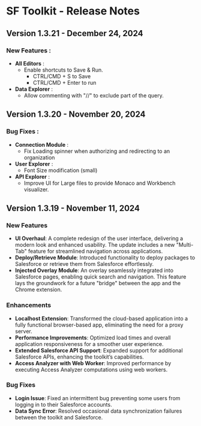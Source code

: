 # SF Toolkit - Release Notes


## Version 1.3.21 - December 24, 2024

### New Features :
- **All Editors** :
    - Enable shortcuts to Save & Run.
        - CTRL/CMD + S to Save
        - CTRL/CMD + Enter to run    
- **Data Explorer** :
    - Allow commenting with "//" to exclude part of the query.

## Version 1.3.20 - November 20, 2024

### Bug Fixes :
- **Connection Module** :
    - Fix Loading spinner when authorizing and redirecting to an organization
- **User Explorer** :
    - Font Size modification (small)
- **API Explorer** :
    - Improve UI for Large files to provide Monaco and Workbench visualizer.

## Version 1.3.19 - November 11, 2024

### New Features
- **UI Overhaul**: A complete redesign of the user interface, delivering a modern look and enhanced usability. The update includes a new "Multi-Tab" feature for streamlined navigation across applications.
- **Deploy/Retrieve Module**: Introduced functionality to deploy packages to Salesforce or retrieve them from Salesforce effortlessly.
- **Injected Overlay Module**: An overlay seamlessly integrated into Salesforce pages, enabling quick search and navigation. This feature lays the groundwork for a future "bridge" between the app and the Chrome extension.

### Enhancements
- **Localhost Extension**: Transformed the cloud-based application into a fully functional browser-based app, eliminating the need for a proxy server.
- **Performance Improvements**: Optimized load times and overall application responsiveness for a smoother user experience.
- **Extended Salesforce API Support**: Expanded support for additional Salesforce APIs, enhancing the toolkit’s capabilities.
- **Access Analyzer with Web Worker**: Improved performance by executing Access Analyzer computations using web workers.

### Bug Fixes
- **Login Issue**: Fixed an intermittent bug preventing some users from logging in to their Salesforce accounts.
- **Data Sync Error**: Resolved occasional data synchronization failures between the toolkit and Salesforce.
